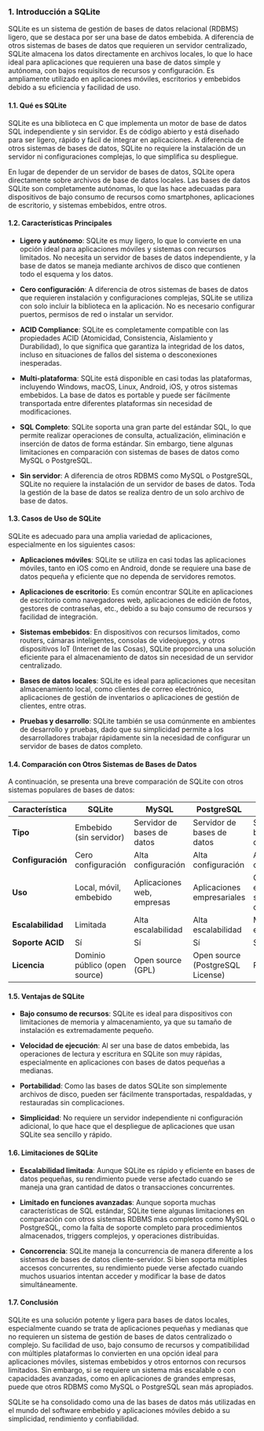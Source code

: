 ### **1. Introducción a SQLite**

SQLite es un sistema de gestión de bases de datos relacional (RDBMS) ligero, que se destaca por ser una base de datos embebida. A diferencia de otros sistemas de bases de datos que requieren un servidor centralizado, SQLite almacena los datos directamente en archivos locales, lo que lo hace ideal para aplicaciones que requieren una base de datos simple y autónoma, con bajos requisitos de recursos y configuración. Es ampliamente utilizado en aplicaciones móviles, escritorios y embebidos debido a su eficiencia y facilidad de uso.

#### **1.1. Qué es SQLite**

SQLite es una biblioteca en C que implementa un motor de base de datos SQL independiente y sin servidor. Es de código abierto y está diseñado para ser ligero, rápido y fácil de integrar en aplicaciones. A diferencia de otros sistemas de bases de datos, SQLite no requiere la instalación de un servidor ni configuraciones complejas, lo que simplifica su despliegue.

En lugar de depender de un servidor de bases de datos, SQLite opera directamente sobre archivos de base de datos locales. Las bases de datos SQLite son completamente autónomas, lo que las hace adecuadas para dispositivos de bajo consumo de recursos como smartphones, aplicaciones de escritorio, y sistemas embebidos, entre otros.

#### **1.2. Características Principales**

- **Ligero y autónomo**: SQLite es muy ligero, lo que lo convierte en una opción ideal para aplicaciones móviles y sistemas con recursos limitados. No necesita un servidor de bases de datos independiente, y la base de datos se maneja mediante archivos de disco que contienen todo el esquema y los datos.
  
- **Cero configuración**: A diferencia de otros sistemas de bases de datos que requieren instalación y configuraciones complejas, SQLite se utiliza con solo incluir la biblioteca en la aplicación. No es necesario configurar puertos, permisos de red o instalar un servidor.

- **ACID Compliance**: SQLite es completamente compatible con las propiedades ACID (Atomicidad, Consistencia, Aislamiento y Durabilidad), lo que significa que garantiza la integridad de los datos, incluso en situaciones de fallos del sistema o desconexiones inesperadas.

- **Multi-plataforma**: SQLite está disponible en casi todas las plataformas, incluyendo Windows, macOS, Linux, Android, iOS, y otros sistemas embebidos. La base de datos es portable y puede ser fácilmente transportada entre diferentes plataformas sin necesidad de modificaciones.

- **SQL Completo**: SQLite soporta una gran parte del estándar SQL, lo que permite realizar operaciones de consulta, actualización, eliminación e inserción de datos de forma estándar. Sin embargo, tiene algunas limitaciones en comparación con sistemas de bases de datos como MySQL o PostgreSQL.

- **Sin servidor**: A diferencia de otros RDBMS como MySQL o PostgreSQL, SQLite no requiere la instalación de un servidor de bases de datos. Toda la gestión de la base de datos se realiza dentro de un solo archivo de base de datos.

#### **1.3. Casos de Uso de SQLite**

SQLite es adecuado para una amplia variedad de aplicaciones, especialmente en los siguientes casos:

- **Aplicaciones móviles**: SQLite se utiliza en casi todas las aplicaciones móviles, tanto en iOS como en Android, donde se requiere una base de datos pequeña y eficiente que no dependa de servidores remotos.
  
- **Aplicaciones de escritorio**: Es común encontrar SQLite en aplicaciones de escritorio como navegadores web, aplicaciones de edición de fotos, gestores de contraseñas, etc., debido a su bajo consumo de recursos y facilidad de integración.

- **Sistemas embebidos**: En dispositivos con recursos limitados, como routers, cámaras inteligentes, consolas de videojuegos, y otros dispositivos IoT (Internet de las Cosas), SQLite proporciona una solución eficiente para el almacenamiento de datos sin necesidad de un servidor centralizado.

- **Bases de datos locales**: SQLite es ideal para aplicaciones que necesitan almacenamiento local, como clientes de correo electrónico, aplicaciones de gestión de inventarios o aplicaciones de gestión de clientes, entre otras.

- **Pruebas y desarrollo**: SQLite también se usa comúnmente en ambientes de desarrollo y pruebas, dado que su simplicidad permite a los desarrolladores trabajar rápidamente sin la necesidad de configurar un servidor de bases de datos completo.

#### **1.4. Comparación con Otros Sistemas de Bases de Datos**

A continuación, se presenta una breve comparación de SQLite con otros sistemas populares de bases de datos:

| **Característica**         | **SQLite**             | **MySQL**              | **PostgreSQL**          | **Oracle DB**           |
|----------------------------|------------------------|------------------------|-------------------------|-------------------------|
| **Tipo**                   | Embebido (sin servidor) | Servidor de bases de datos | Servidor de bases de datos | Servidor de bases de datos |
| **Configuración**           | Cero configuración      | Alta configuración      | Alta configuración       | Alta configuración       |
| **Uso**                     | Local, móvil, embebido  | Aplicaciones web, empresas | Aplicaciones empresariales | Grandes empresas, sistemas críticos |
| **Escalabilidad**           | Limitada                | Alta escalabilidad      | Alta escalabilidad       | Muy alta escalabilidad   |
| **Soporte ACID**            | Sí                     | Sí                     | Sí                      | Sí                      |
| **Licencia**                | Dominio público (open source) | Open source (GPL)      | Open source (PostgreSQL License) | Propietaria              |

#### **1.5. Ventajas de SQLite**

- **Bajo consumo de recursos**: SQLite es ideal para dispositivos con limitaciones de memoria y almacenamiento, ya que su tamaño de instalación es extremadamente pequeño.
  
- **Velocidad de ejecución**: Al ser una base de datos embebida, las operaciones de lectura y escritura en SQLite son muy rápidas, especialmente en aplicaciones con bases de datos pequeñas a medianas.

- **Portabilidad**: Como las bases de datos SQLite son simplemente archivos de disco, pueden ser fácilmente transportadas, respaldadas, y restauradas sin complicaciones.

- **Simplicidad**: No requiere un servidor independiente ni configuración adicional, lo que hace que el despliegue de aplicaciones que usan SQLite sea sencillo y rápido.

#### **1.6. Limitaciones de SQLite**

- **Escalabilidad limitada**: Aunque SQLite es rápido y eficiente en bases de datos pequeñas, su rendimiento puede verse afectado cuando se maneja una gran cantidad de datos o transacciones concurrentes.
  
- **Limitado en funciones avanzadas**: Aunque soporta muchas características de SQL estándar, SQLite tiene algunas limitaciones en comparación con otros sistemas RDBMS más completos como MySQL o PostgreSQL, como la falta de soporte completo para procedimientos almacenados, triggers complejos, y operaciones distribuidas.

- **Concorrencia**: SQLite maneja la concurrencia de manera diferente a los sistemas de bases de datos cliente-servidor. Si bien soporta múltiples accesos concurrentes, su rendimiento puede verse afectado cuando muchos usuarios intentan acceder y modificar la base de datos simultáneamente.

#### **1.7. Conclusión**

SQLite es una solución potente y ligera para bases de datos locales, especialmente cuando se trata de aplicaciones pequeñas y medianas que no requieren un sistema de gestión de bases de datos centralizado o complejo. Su facilidad de uso, bajo consumo de recursos y compatibilidad con múltiples plataformas lo convierten en una opción ideal para aplicaciones móviles, sistemas embebidos y otros entornos con recursos limitados. Sin embargo, si se requiere un sistema más escalable o con capacidades avanzadas, como en aplicaciones de grandes empresas, puede que otros RDBMS como MySQL o PostgreSQL sean más apropiados.

SQLite se ha consolidado como una de las bases de datos más utilizadas en el mundo del software embebido y aplicaciones móviles debido a su simplicidad, rendimiento y confiabilidad.